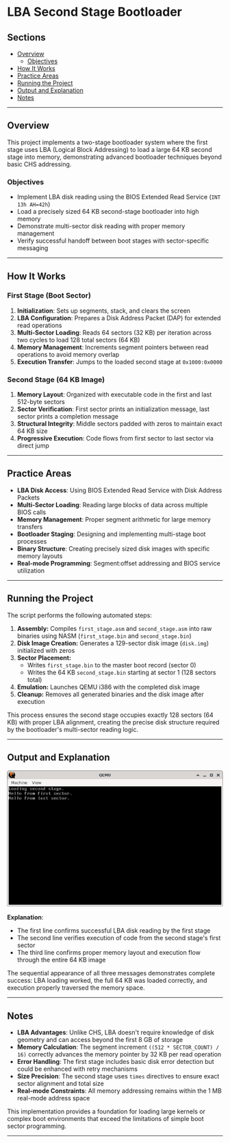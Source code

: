 # LBA Second Stage Bootloader

## Sections

+ [Overview](#overview)
    - [Objectives](#objectives)
+ [How It Works](#how-it-works)
+ [Practice Areas](#practice-areas)
+ [Running the Project](#running-the-project)
+ [Output and Explanation](#output-and-explanation)
+ [Notes](#notes)

---

## Overview

This project implements a two-stage bootloader system where the first stage uses LBA (Logical Block Addressing) to load a large 64 KB second stage into memory, demonstrating advanced bootloader techniques beyond basic CHS addressing.

### Objectives

+ Implement LBA disk reading using the BIOS Extended Read Service (`INT 13h AH=42h`)
+ Load a precisely sized 64 KB second-stage bootloader into high memory
+ Demonstrate multi-sector disk reading with proper memory management
+ Verify successful handoff between boot stages with sector-specific messaging

---

## How It Works

### First Stage (Boot Sector)

1. **Initialization**: Sets up segments, stack, and clears the screen
2. **LBA Configuration**: Prepares a Disk Address Packet (DAP) for extended read operations
3. **Multi-Sector Loading**: Reads 64 sectors (32 KB) per iteration across two cycles to load 128 total sectors (64 KB)
4. **Memory Management**: Increments segment pointers between read operations to avoid memory overlap
5. **Execution Transfer**: Jumps to the loaded second stage at `0x1000:0x0000`

### Second Stage (64 KB Image)

1. **Memory Layout**: Organized with executable code in the first and last 512-byte sectors
2. **Sector Verification**: First sector prints an initialization message, last sector prints a completion message
3. **Structural Integrity**: Middle sectors padded with zeros to maintain exact 64 KB size
4. **Progressive Execution**: Code flows from first sector to last sector via direct jump

---

## Practice Areas

+ **LBA Disk Access**: Using BIOS Extended Read Service with Disk Address Packets
+ **Multi-Sector Loading**: Reading large blocks of data across multiple BIOS calls
+ **Memory Management**: Proper segment arithmetic for large memory transfers
+ **Bootloader Staging**: Designing and implementing multi-stage boot processes
+ **Binary Structure**: Creating precisely sized disk images with specific memory layouts
+ **Real-mode Programming**: Segment:offset addressing and BIOS service utilization

---

## Running the Project

The script performs the following automated steps:

1. **Assembly:** Compiles `first_stage.asm` and `second_stage.asm` into raw binaries using NASM (`first_stage.bin` and `second_stage.bin`)
2. **Disk Image Creation:** Generates a 129-sector disk image (`disk.img`) initialized with zeros
3. **Sector Placement:** 
   - Writes `first_stage.bin` to the master boot record (sector 0)
   - Writes the 64 KB `second_stage.bin` starting at sector 1 (128 sectors total)
4. **Emulation:** Launches QEMU i386 with the completed disk image
5. **Cleanup:** Removes all generated binaries and the disk image after execution

This process ensures the second stage occupies exactly 128 sectors (64 KB) with proper LBA alignment, creating the precise disk structure required by the bootloader's multi-sector reading logic.

---

## Output and Explanation

![Project's Output](../../../resources/images/lba_second_stage_project_output.png)

**Explanation**:
- The first line confirms successful LBA disk reading by the first stage
- The second line verifies execution of code from the second stage's first sector
- The third line confirms proper memory layout and execution flow through the entire 64 KB image

The sequential appearance of all three messages demonstrates complete success: LBA loading worked, the full 64 KB was loaded correctly, and execution properly traversed the memory space.

---

## Notes

+ **LBA Advantages**: Unlike CHS, LBA doesn't require knowledge of disk geometry and can access beyond the first 8 GB of storage
+ **Memory Calculation**: The segment increment `((512 * SECTOR_COUNT) / 16)` correctly advances the memory pointer by 32 KB per read operation
+ **Error Handling**: The first stage includes basic disk error detection but could be enhanced with retry mechanisms
+ **Size Precision**: The second stage uses `times` directives to ensure exact sector alignment and total size
+ **Real-mode Constraints**: All memory addressing remains within the 1 MB real-mode address space

This implementation provides a foundation for loading large kernels or complex boot environments that exceed the limitations of simple boot sector programming.

---
